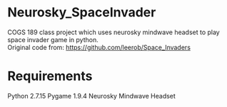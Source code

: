 # Neurosky_SpaceInvader
COGS 189 class project which uses neurosky mindwave headset to play space invader game in python.  
Original code from: https://github.com/leerob/Space_Invaders

# Requirements
Python 2.7.15
Pygame 1.9.4
Neurosky Mindwave Headset
